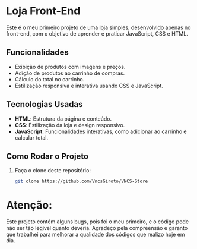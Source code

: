 # Loja Front-End

Este é o meu primeiro projeto de uma loja simples, desenvolvido apenas no front-end, com o objetivo de aprender e praticar JavaScript, CSS e HTML.

## Funcionalidades
- Exibição de produtos com imagens e preços.
- Adição de produtos ao carrinho de compras.
- Cálculo do total no carrinho.
- Estilização responsiva e interativa usando CSS e JavaScript.

## Tecnologias Usadas
- **HTML**: Estrutura da página e conteúdo.
- **CSS**: Estilização da loja e design responsivo.
- **JavaScript**: Funcionalidades interativas, como adicionar ao carrinho e calcular total.

## Como Rodar o Projeto
1. Faça o clone deste repositório:
   ```bash
   git clone https://github.com/VncsGiroto/VNCS-Store

# Atenção:
Este projeto contém alguns bugs, pois foi o meu primeiro, e o código pode não ser tão legível quanto deveria. Agradeço pela compreensão e garanto que trabalhei para melhorar a qualidade dos códigos que realizo hoje em dia.
